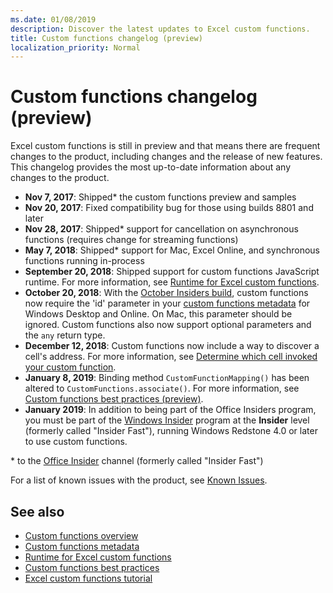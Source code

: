 ```yaml
---
ms.date: 01/08/2019
description: Discover the latest updates to Excel custom functions.
title: Custom functions changelog (preview)
localization_priority: Normal
---
```


# Custom functions changelog (preview)

Excel custom functions is still in preview and that means there are frequent changes to the product, including changes and the release of new features. This changelog provides the most up-to-date information about any changes to the product.

- **Nov 7, 2017**: Shipped* the custom functions preview and samples
- **Nov 20, 2017**: Fixed compatibility bug for those using builds 8801 and later
- **Nov 28, 2017**: Shipped* support for cancellation on asynchronous functions (requires change for streaming functions)
- **May 7, 2018**: Shipped* support for Mac, Excel Online, and synchronous functions running in-process
- **September 20, 2018**: Shipped support for custom functions JavaScript runtime. For more information, see [Runtime for Excel custom functions](custom-functions-runtime.md).
- **October 20, 2018**: With the [October Insiders build](https://support.office.com/en-us/article/what-s-new-for-office-insiders-c152d1e2-96ff-4ce9-8c14-e74e13847a24), custom functions now require the 'id' parameter in your [custom functions metadata](custom-functions-json.md) for Windows Desktop and Online. On Mac, this parameter should be ignored. Custom functions also now support optional parameters and the `any` return type.
- **December 12, 2018**: Custom functions now include a way to discover a cell's address. For more information, see [Determine which cell invoked your custom function](custom-functions-overview.md#determine-which-cell-invoked-your-custom-function).
- **January 8, 2019**: Binding method `CustomFunctionMapping()` has been altered to `CustomFunctions.associate()`. For more information, see [Custom functions best practices (preview)](custom-functions-best-practices.md).
- **January 2019**: In addition to being part of the Office Insiders program, you must be part of the [Windows Insider](https://insider.windows.com/) program at the **Insider** level (formerly called "Insider Fast"), running Windows Redstone 4.0 or later to use custom functions.

\* to the [Office Insider](https://products.office.com/office-insider) channel (formerly called "Insider Fast")

For a list of known issues with the product, see [Known Issues](custom-functions-overview.md#known-issues). 

## See also

* [Custom functions overview](custom-functions-overview.md)
* [Custom functions metadata](custom-functions-json.md)
* [Runtime for Excel custom functions](custom-functions-runtime.md)
* [Custom functions best practices](custom-functions-best-practices.md)
* [Excel custom functions tutorial](../tutorials/excel-tutorial-create-custom-functions.md)
